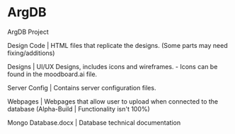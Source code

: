 # ArgDB
ArgDB Project

Design Code | HTML files that replicate the designs. (Some parts may need fixing/additions) 

Designs | UI/UX Designs, includes icons and wireframes. - Icons can be found in the moodboard.ai file.

Server Config | Contains server configuration files. 

Webpages | Webpages that allow user to upload when connected to the database (Alpha-Build | Functionality isn't 100%) 

Mongo Database.docx | Database technical documentation


